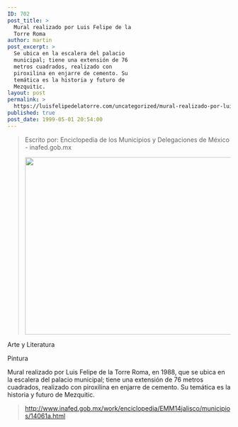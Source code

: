 ```yaml
---
ID: 702
post_title: >
  Mural realizado por Luis Felipe de la
  Torre Roma
author: martin
post_excerpt: >
  Se ubica en la escalera del palacio
  municipal; tiene una extensión de 76
  metros cuadrados, realizado con
  piroxilina en enjarre de cemento. Su
  temática es la historia y futuro de
  Mezquitic.
layout: post
permalink: >
  https://luisfelipedelatorre.com/uncategorized/mural-realizado-por-luis-felipe-de-la-torre-roma/
published: true
post_date: 1999-05-01 20:54:00
---
```

<blockquote>Escrito por: Enciclopedia de los Municipios y Delegaciones de México - inafed.gob.mx

<img class="aligncenter size-medium wp-image-705" src="https://luisfelipedelatorre.com/wp-content/uploads/1999/05/mural-mezquitic-presidencia-600x400.jpg" alt="" width="600" height="400" /></blockquote>
Arte y Literatura

Pintura

Mural realizado por Luis Felipe de la Torre Roma, en 1988, que se ubica en la escalera del palacio municipal; tiene una extensión de 76 metros cuadrados, realizado con piroxilina en enjarre de cemento. Su temática es la historia y futuro de Mezquitic.
<blockquote><a href="http://www.inafed.gob.mx/work/enciclopedia/EMM14jalisco/municipios/14061a.html">http://www.inafed.gob.mx/work/enciclopedia/EMM14jalisco/municipios/14061a.html</a></blockquote>